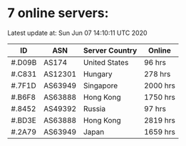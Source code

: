 # 7 online servers:

Latest update at: Sun Jun 07 14:10:11 UTC 2020

| ID | ASN | Server Country | Online |
| -- | --- | -------------- | ------ |
| #.D09B | AS174 | United States | 96 hrs |
| #.C831 | AS12301 | Hungary | 278 hrs |
| #.7F1D | AS63949 | Singapore | 2000 hrs |
| #.B6F8 | AS63888 | Hong Kong | 1750 hrs |
| #.8452 | AS49392 | Russia | 97 hrs |
| #.BD3E | AS63888 | Hong Kong | 2819 hrs |
| #.2A79 | AS63949 | Japan | 1659 hrs |

